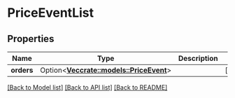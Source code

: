 # PriceEventList

## Properties

Name | Type | Description | Notes
------------ | ------------- | ------------- | -------------
**orders** | Option<[**Vec<crate::models::PriceEvent>**](PriceEvent.md)> |  | [optional]

[[Back to Model list]](../README.md#documentation-for-models) [[Back to API list]](../README.md#documentation-for-api-endpoints) [[Back to README]](../README.md)


